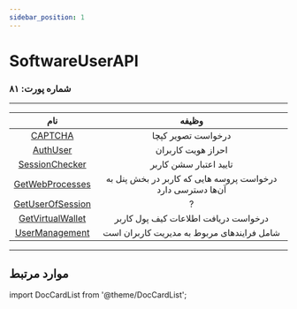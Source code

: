 ```yaml
---
sidebar_position: 1
---
```


# SoftwareUserAPI

### شماره پورت: ۸۱

---

|                        نام                         |                            وظیفه                            |
| :------------------------------------------------: | :---------------------------------------------------------: |
|           [CAPTCHA](./captcha/index.md)            |                     درخواست تصویر کپچا                      |
|          [AuthUser](./auth_user/index.md)          |                     احراز هویت کاربران                      |
|    [SessionChecker](./session_checker/index.md)    |                   تایید اعتبار سشن کاربر                    |
|  [GetWebProcesses](./get_web_processes/index.md)   | درخواست پروسه هایی که کاربر در بخش پنل به آن‌ها دسترسی دارد |
| [GetUserOfSession](./get_user_of_session/index.md) |                              ?                              |
| [GetVirtualWallet](./get_virtual_wallet/index.md)  |            درخواست دریافت اطلاعات کیف پول کاربر             |
|    [UserManagement](./user_management/index.md)    |         شامل فرایند‌های مربوط به مدیریت کاربران است         |

---

## موارد مرتبط

import DocCardList from '@theme/DocCardList';

<DocCardList />
